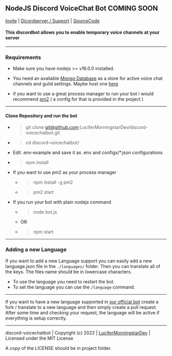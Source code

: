 ## NodeJS Discord VoiceChat Bot COMING SOON

[Invite](https://bit.ly/discord-voicechatbot) | [Dicordserver / Support](https://bit.ly/discord-voicechatbot-support) | [SourceCode](https://bit.ly/discord-voicechatbot-repo)

#### This discordbot allows you to enable temporary voice channels at your server

---

### Requirements

-   Make sure you have nodejs >= v16.0.0 installed.
-   You need an available [Mongo Database](https://www.mongodb.com/) as a store for active voice chat channels and guild settings. Maybe host one [here](https://www.mongodb.com/cloud/atlas/)

-   if you want to use a great process manager to run your bot i would recommend [pm2](https://pm2.keymetrics.io/) ( a config for that is provided in the project )

---

#### Clone Repository and run the bot

-   > git clone git@github.com:LuciferMorningstarDev/discord-voicechatbot.git
-   > cd discord-voicechatbot/
-   Edit .env-example and save it as .env and configs/\*.json configurations
-   > npm install
-   If you want to use pm2 as your process manager
    -   > npm install -g pm2
    -   > pm2 start
-   If you run your bot with plain nodejs command
    -   > node bot.js
    -   OR
    -   > npm start

---

### Adding a new Language

If you want to add a new Language support you can easily add a new language.json file in the `./languages/` folder. Then you can translate all of the keys.
The files name should be in lowercase characters.

-   To use the language you need to restart the bot.
-   To set the language you can use the `/language` command.

---

If you want to have a new language supported in [our official bot](https://bit.ly/discord-voicechatbot) create a fork / translate to a new language and then simply create a pull request. After some time and checking your request, the language will be active if everything is setup correctly.

---

discord-voicechatbot | Copyright (c) 2022 | [LuciferMorningstarDev](https://github.com/LuciferMorningstarDev) | Licensed under the MIT License

A copy of the LICENSE should be in project folder.
